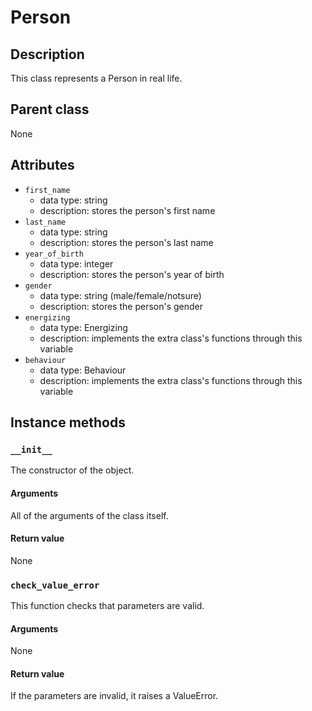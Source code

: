 # Person

## Description
This class represents a Person in real life.

## Parent class
None

## Attributes
* ```first_name```
  * data type: string
  * description: stores the person's first name
* ```last_name```
  * data type: string
  * description: stores the person's last name
* ```year_of_birth```
  * data type: integer
  * description: stores the person's year of birth
* ```gender```
  * data type: string (male/female/notsure)
  * description: stores the person's gender
* ```energizing```
  * data type: Energizing
  * description: implements the extra class's functions through this variable
* ```behaviour```
  * data type: Behaviour
  * description: implements the extra class's functions through this variable

## Instance methods
### ```__init__```
The constructor of the object.

#### Arguments

All of the arguments of the class itself.

#### Return value

None

### ```check_value_error```
This function checks that parameters are valid.

#### Arguments

None

#### Return value
If the parameters are invalid, it raises a ValueError.
